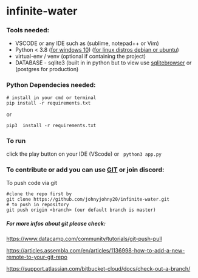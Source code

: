 # infinite-water 

### Tools needed: 
* VSCODE or any IDE such as (sublime, notepad++ or Vim)
* Python  < 3.8 ([for windows 10](https://python.tutorials24x7.com/blog/how-to-install-python-3-9-on-windows-10)) ([for linux distros debian or ubuntu](https://www.makeuseof.com/install-python-ubuntu/))
* virtual-env / venv (optional if containing the project)
* DATABASE - sqlite3 (built in in python but to view use [sqlitebrowser](https://sqlitebrowser.org/dl/) or  (postgres for production)
### Python Dependecies needed:
```
# install in your cmd or terminal
pip install -r requirements.txt
```
or
```
pip3  install -r requirements.txt
```
### To run
click the play button on your IDE (VScode) or ``` python3 app.py```

### To contribute or add you can use [GIT](https://git-scm.com/download/win) or join discord:
To push code via git
```
#clone the repo first by 
git clone https://github.com/johnyjohny20/infinite-water.git
# to push in repository
git push origin <branch> (our default branch is master)
```
##### For more infos about git please check:
https://www.datacamp.com/community/tutorials/git-push-pull

https://articles.assembla.com/en/articles/1136998-how-to-add-a-new-remote-to-your-git-repo

https://support.atlassian.com/bitbucket-cloud/docs/check-out-a-branch/
